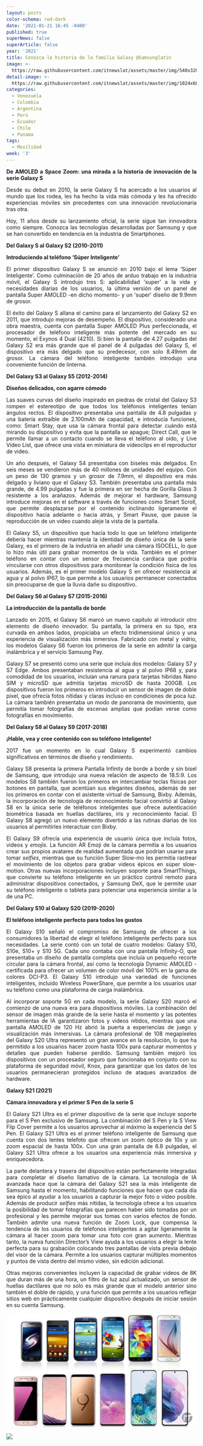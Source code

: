 ```yaml
---
layout: posts
color-schema: red-dark
date: '2021-01-21 16:45 -0400'
published: true
superNews: false
superArticle: false
year: '2021'
title: Conozca la historia de la familia Galaxy @Samsunglatin
image: >-
  https://raw.githubusercontent.com/itnewslat/assets/master/img/540x320/Historia-Galaxy-p.jpg
detail-image: >-
  https://raw.githubusercontent.com/itnewslat/assets/master/img/1024x680/Historia-Galaxy-g.jpg
categories:
  - Venezuela
  - Colombia
  - Argentina
  - Perú
  - Ecuador
  - Chile
  - Panama
tags:
  - Movilidad
week: '3'
---
```

<p style="text-align: justify;"><strong>De AMOLED a Space Zoom: una mirada a la historia de innovación de la serie Galaxy S</strong></p>
<p style="text-align: justify;">Desde su debut en 2010, la serie Galaxy S ha acercado a los usuarios al mundo que los rodea, les ha hecho la vida más cómoda y les ha ofrecido experiencias móviles sin precedentes con una innovación revolucionaria tras otra.</p>
<p style="text-align: justify;">Hoy, 11 años desde su lanzamiento oficial, la serie sigue tan innovadora como siempre. Conozca las tecnologías desarrolladas por Samsung y que se han convertido en tendencia en la industria de Smartphones.</p>
<p style="text-align: justify;"><strong>Del Galaxy S al Galaxy S2 (2010-2011)</strong></p>
<p style="text-align: justify;"><strong>Introduciendo al teléfono ‘Súper Inteligente’</strong></p>
<p style="text-align: justify;">El primer dispositivo Galaxy S se anunció en 2010 bajo el lema ‘Súper Inteligente’. Como culminación de 20 años de arduo trabajo en la industria móvil, el Galaxy S introdujo tres S: aplicabilidad 'super' a la vida y necesidades diarias de los usuarios, la última versión de un panel de pantalla Super AMOLED -en dicho momento- y un 'super' diseño de 9.9mm de grosor.</p>
<p style="text-align: justify;">El éxito del Galaxy S allana el camino para el lanzamiento del Galaxy S2 en 2011, que introdujo mejoras de desempeño. El dispositivo, considerado una obra maestra, cuenta con pantalla Super AMOLED Plus perfeccionada, el procesador de teléfono inteligente más potente del mercado en su momento, el Exynos 4 Dual (4210). Si bien la pantalla de 4.27 pulgadas del Galaxy S2 era más grande que el panel de 4 pulgadas del Galaxy S, el dispositivo era más delgado que su predecesor, con solo 8.49mm de grosor. La cámara del teléfono inteligente también introdujo una conveniente función de linterna.</p>
<p style="text-align: justify;"><strong>Del Galaxy S3 al Galaxy S5 (2012-2014)</strong></p>
<p style="text-align: justify;"><strong>Diseños delicados, con agarre cómodo</strong></p>
<p style="text-align: justify;">Las suaves curvas del diseño inspirado en piedras de cristal del Galaxy S3 rompen el estereotipo de que todos los teléfonos inteligentes tenían ángulos rectos. El dispositivo presentaba una pantalla de 4.8 pulgadas y una batería extraíble de 2.100mAh de capacidad, e introducía funciones, como: Smart Stay, que usa la cámara frontal para detectar cuándo está mirando su dispositivo y evita que la pantalla se apague; Direct Call, que le permite llamar a un contacto cuando se lleva el teléfono al oído, y Live Video List, que ofrece una vista en miniatura de videoclips en el reproductor de video.</p>
<p style="text-align: justify;">Un año después, el Galaxy S4 presentaba con biseles más delgados. En seis meses se vendieron más de 40 millones de unidades del equipo. Con un peso de 130 gramos y un grosor de 7.9mm, el dispositivo era más delgado y liviano que el Galaxy S3. También presentaba una pantalla más grande, de 4.99 pulgadas y fue la primera en ser hecha de Gorilla Glass 3 resistente a los arañazos. Además de mejorar el hardware, Samsung introduce mejoras en el software a través de funciones como Smart Scroll, que permite desplazarse por el contenido inclinando ligeramente el dispositivo hacia adelante o hacia atrás, y Smart Pause, que pause la reproducción de un video cuando aleje la vista de la pantalla.</p>
<p style="text-align: justify;">El Galaxy S5, un dispositivo que hacía todo lo que un teléfono inteligente debería hacer mientras mantenía la identidad de diseño única de la serie Galaxy, es el primero de la industria en añadir una cámara ISOCELL, lo que lo hizo más útil para grabar momentos de la vida. También es el primer teléfono en contar con un sensor de frecuencia cardíaca que podría vincularse con otros dispositivos para monitorear la condición física de los usuarios. Además, es el primer modelo Galaxy S en ofrecer resistencia al agua y al polvo IP67, lo que permite a los usuarios permanecer conectados sin preocuparse de que la lluvia dañe su dispositivo.</p>
<p style="text-align: justify;"><strong>Del Galaxy S6 al Galaxy S7 (2015-2016)</strong></p>
<p style="text-align: justify;"><strong>La introducción de la pantalla de borde</strong></p>
<p style="text-align: justify;">Lanzado en 2015, el Galaxy S6 marcó un nuevo capítulo al introducir otro elemento de diseño innovador. Su pantalla, la primera en su tipo, era curvada en ambos lados, propiciaba un efecto tridimensional único y una experiencia de visualización más inmersiva. Fabricado con metal y vidrio, los modelos Galaxy S6 fueron los primeros de la serie en admitir la carga inalámbrica y el servicio Samsung Pay.</p>
<p style="text-align: justify;">Galaxy S7 se presentó como una serie que incluía dos modelos: Galaxy S7 y S7 Edge. Ambos presentaban resistencia al agua y al polvo IP68 y, para comodidad de los usuarios, incluían una ranura para tarjetas híbridas Nano SIM y microSD que admitía tarjetas microSD de hasta 200GB. Los dispositivos fueron los primeros en introducir un sensor de imagen de doble píxel, que ofrecía fotos nítidas y claras incluso en condiciones de poca luz. La cámara también presentaba un modo de panorama de movimiento, que permitía tomar fotografías de escenas amplias que podían verse como fotografías en movimiento.</p>
<p style="text-align: justify;"><strong>Del Galaxy S8 al Galaxy S9 (2017-2018)</strong></p>
<p style="text-align: justify;"><strong>¡Hable, vea y cree contenido con su teléfono inteligente!</strong></p>
<p style="text-align: justify;">2017 fue un momento en lo cual Galaxy S experimentó cambios significativos en términos de diseño y rendimiento.</p>
<p style="text-align: justify;">Galaxy S8 presenta la primera Pantalla Infinity de borde a borde y sin bisel de Samsung, que introdujo una nueva relación de aspecto de 18.5:9. Los modelos S8 también fueron los primeros en intercambiar teclas físicas por botones en pantalla, que acentúan sus elegantes diseños, además de ser los primeros en contar con el asistente virtual de Samsung, Bixby. Además, la incorporación de tecnología de reconocimiento facial convirtió al Galaxy S8 en la única serie de teléfonos inteligentes que ofrece autenticación biométrica basada en huellas dactilares, iris y reconocimiento facial. El Galaxy S8 agregó un nuevo elemento divertido a las rutinas diarias de los usuarios al permitirles interactuar con Bixby.</p>
<p style="text-align: justify;">El Galaxy S9 ofrecía una experiencia de usuario única que incluía fotos, videos y <em>emojis</em>. La función AR Emoji de la cámara permitía a los usuarios crear sus propios avatares de realidad aumentada que podrían usarse para tomar <em>selfies</em>, mientras que su función Super Slow-mo les permitía rastrear el movimiento de los objetos para grabar videos épicos en súper slow-motion. Otras nuevas incorporaciones incluyen soporte para SmartThings, que convierte su teléfono inteligente en un práctico control remoto para administrar dispositivos conectados, y Samsung DeX, que le permite usar su teléfono inteligente o tableta para potenciar una experiencia similar a la de una PC.</p>
<p style="text-align: justify;"><strong>Del Galaxy S10 al Galaxy S20 (2019-2020)</strong></p>
<p style="text-align: justify;"><strong>El teléfono inteligente perfecto para todos los gustos</strong></p>
<p style="text-align: justify;">El Galaxy S10 señaló el compromiso de Samsung de ofrecer a los consumidores la libertad de elegir el teléfono inteligente perfecto para sus necesidades. La serie contó con un total de cuatro modelos: Galaxy S10, S10e, S10+ y S10 5G. Cada uno contaba con una pantalla Infinity-O, que presentaba un diseño de pantalla completa que incluía un pequeño recorte circular para la cámara frontal, así como la tecnología Dynamic AMOLED -certificada para ofrecer un volumen de color móvil del 100% en la gama de colores DCI-P3. El Galaxy S10 introdujo una variedad de funciones inteligentes, incluido Wireless PowerShare, que permite a los usuarios usar su teléfono como una plataforma de carga inalámbrica.</p>
<p style="text-align: justify;">Al incorporar soporte 5G en cada modelo, la serie Galaxy S20 marcó el comienzo de una nueva era para dispositivos móviles. La combinación del sensor de imagen más grande de la serie hasta el momento y las potentes herramientas de IA garantizaron fotos y videos nítidos, mientras que una pantalla AMOLED de 120 Hz abrió la puerta a experiencias de juego y visualización más inmersivas. La cámara profesional de 108 megapíxeles del Galaxy S20 Ultra representó un gran avance en la resolución, lo que ha permitido a los usuarios hacer zoom hasta 100x para capturar momentos y detalles que pueden haberse perdido. Samsung también mejoró los dispositivos con un procesador seguro que funcionaba en conjunto con su plataforma de seguridad móvil, Knox, para garantizar que los datos de los usuarios permanecieran protegidos incluso de ataques avanzados de hardware.</p>
<p style="text-align: justify;"><strong>Galaxy S21 (2021)</strong></p>
<p style="text-align: justify;"><strong>Cámara innovadora y el primer S Pen de la serie S</strong></p>
<p style="text-align: justify;">El Galaxy S21 Ultra es el primer dispositivo de la serie que incluye soporte para el S Pen exclusivo de Samsung. La combinación del S Pen y la S View Flip Cover permite a los usuarios aprovechar al máximo la experiencia del S Pen. El Galaxy S21 Ultra es el primer teléfono inteligente de Samsung que cuenta con dos lentes telefoto que ofrecen un zoom óptico de 10x y un zoom espacial de hasta 100x. Con una gran pantalla de 6.8 pulgadas, el Galaxy S21 Ultra ofrece a los usuarios una experiencia más inmersiva y enriquecedora.</p>
<p style="text-align: justify;">La parte delantera y trasera del dispositivo están perfectamente integradas para completar el diseño llamativo de la cámara. La tecnología de IA avanzada hace que la cámara del Galaxy S21 sea la más inteligente de Samsung hasta el momento, habilitando funciones que hacen que cada día sea épico al ayudar a los usuarios a capturar la mejor foto o video posible. Además de producir <em>selfies</em> más nítidas, la tecnología ofrece a los usuarios la posibilidad de tomar fotografías que parecen haber sido tomadas por un profesional y les permite mejorar sus tomas con varios efectos de fondo. También admite una nueva función de Zoom Lock, que compensa la tendencia de los usuarios de teléfonos inteligentes a agitar ligeramente la cámara al hacer zoom para tomar una foto con gran aumento. Mientras tanto, la nueva función Director’s View ayuda a los usuarios a elegir la lente perfecta para su grabación colocando tres pantallas de vista previa debajo del visor de la cámara. Permite a los usuarios capturar múltiples momentos y puntos de vista dentro del mismo video, sin edición adicional.</p>
<p style="text-align: justify;">Otras mejoras convenientes incluyen la capacidad de grabar videos de 8K que duran más de una hora, un filtro de luz azul actualizado, un sensor de huellas dactilares que no solo es más grande que el modelo anterior sino también el doble de rápido, y una función que permite a los usuarios reflejar sitios web en prácticamente cualquier dispositivo después de iniciar sesión en su cuenta Samsung.</p>

![](https://raw.githubusercontent.com/itnewslat/assets/master/img/540x320/Historia-Galaxy-p.jpg)

<img src="https://tracker.metricool.com/c3po.jpg?hash=56f88a41e39ab42c063cc51676587a04"/>